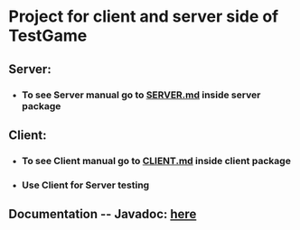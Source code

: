 # Project for client and server side of TestGame

## Server:
- ### To see Server manual go to [SERVER.md](src/server/SERVER.md) inside server package

## Client:
- ### To see Client manual go to [CLIENT.md](src/client/CLIENT.md) inside client package
- ### Use Client for Server testing

## Documentation -- Javadoc: [here](javaDoc/index.html)